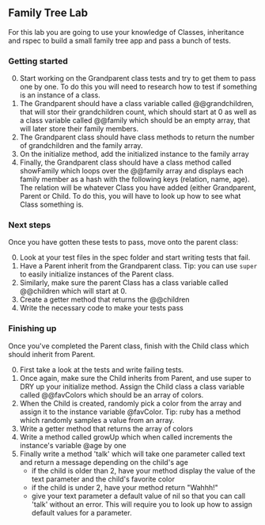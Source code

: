 ## Family Tree Lab

For this lab you are going to use your knowledge of Classes, inheritance and rspec to build a small family tree app and pass a bunch of tests.

### Getting started

0. Start working on the Grandparent class tests and try to get them to pass one by one. To do this you will need to research how to test if something is an instance of a class. 
1. The Grandparent should have a class variable called @@grandchildren, that will stor their grandchildren count, which should start at 0 as well as a class variable called @@family which should be an empty array, that will later store their family members.
2. The Grandparent class should have class methods to return the number of grandchildren and the family array. 
3. On the initialize method, add the initialized instance to the family array
4. Finally, the Grandparent class should have a class method called showFamily which loops over the @@family array and displays each family member as a hash with the following keys (relation, name, age).  The relation will be whatever Class you have added (either Grandparent, Parent or Child. To do this, you will have to look up how to see what Class something is.


### Next steps

Once you have gotten these tests to pass, move onto the parent class:

0. Look at your test files in the spec folder and start writing tests that fail.
1. Have a Parent inherit from the Grandparent class. Tip: you can use `super` to easily initialize instances of the Parent class.
2. Similarly, make sure the parent Class has a class variable called @@children which will start at 0. 
3. Create a getter method that returns the @@children
4. Write the necessary code to make your tests pass

### Finishing up

Once you've completed the Parent class, finish with the Child class which should inherit from Parent.

0. First take a look at the tests and write failing tests.
1. Once again, make sure the Child inherits from Parent, and use super to DRY up your initialize method. Assign the Child class a class variable called @@favColors which should be an array of colors. 
2. When the Child is created, randomly pick a color from the array and assign it to the instance variable @favColor. Tip: ruby has a method which randomly samples a value from an array.
3. Write a getter method that returns the array of colors 
4. Write a method called growUp which when called increments the instance's variable @age by one
5. Finally write a method 'talk' which will take one parameter called text and return a message depending on the child's age
    - if the child is older than 2, have your method display the value of the text parameter and the child's favorite color
    - if the child is under 2, have your method return "Wahhh!" 
    - give your text parameter a default value of nil so that you can call 'talk' without an error. This will require you to look up how to assign default values for a parameter.



